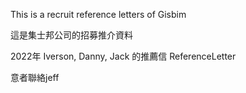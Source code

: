 This is a recruit reference letters of Gisbim

這是集士邦公司的招募推介資料

2022年 Iverson, Danny, Jack 的推薦信 ReferenceLetter

意者聯絡jeff
